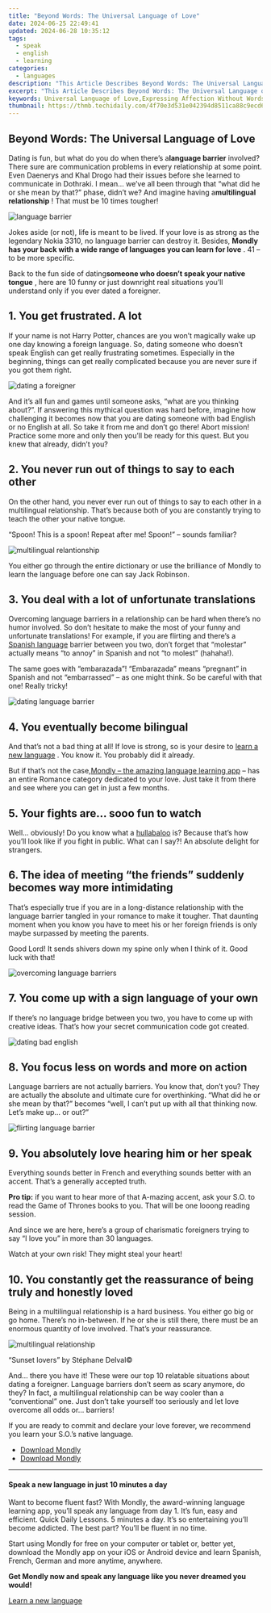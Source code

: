 ```yaml
---
title: "Beyond Words: The Universal Language of Love"
date: 2024-06-25 22:49:41
updated: 2024-06-28 10:35:12
tags:
  - speak
  - english
  - learning
categories:
  - languages
description: "This Article Describes Beyond Words: The Universal Language of Love"
excerpt: "This Article Describes Beyond Words: The Universal Language of Love"
keywords: Universal Language of Love,Expressing Affection Without Words,Communicating Emotions Internationally,Love Transcends Language Barriers,Non-Verbal Cues in Romance,Love as a Universal Concept,Intercultural Love and Connection
thumbnail: https://thmb.techidaily.com/4f70e3d531e042394d8511ca88c9ecd662d4633e7d60fe2b42adcca98c8caef1.png
---
```


## Beyond Words: The Universal Language of Love

 Dating is fun, but what do you do when there’s a**language barrier** involved? There sure are communication problems in every relationship at some point. Even Daenerys and Khal Drogo had their issues before she learned to communicate in Dothraki. I mean… we’ve all been through that “what did he or she mean by that?” phase, didn’t we? And imagine having a**multilingual relationship** ! That must be 10 times tougher!

![language barrier](https://media.giphy.com/media/Yuu7gZ9edi3zW/giphy.gif "10 Relatable Situations You'Ll Understand Only If You Ever Dated A Foreigner 2")

 Jokes aside (or not), life is meant to be lived. If your love is as strong as the legendary Nokia 3310, no language barrier can destroy it. Besides, **Mondly has your back with a wide range of languages you can learn for love** . 41 – to be more specific.

 Back to the fun side of dating**someone who doesn’t speak your native tongue** , here are 10 funny or just downright real situations you’ll understand only if you ever dated a foreigner.

## 1\. You get frustrated. A lot

 If your name is not Harry Potter, chances are you won’t magically wake up one day knowing a foreign language. So, dating someone who doesn’t speak English can get really frustrating sometimes. Especially in the beginning, things can get really complicated because you are never sure if you got them right.

![dating a foreigner](https://media.giphy.com/media/CmqNynXoenYnm/giphy.gif "10 Relatable Situations You'Ll Understand Only If You Ever Dated A Foreigner 3")

 And it’s all fun and games until someone asks, “what are you thinking about?”. If answering this mythical question was hard before, imagine how challenging it becomes now that you are dating someone with bad English or no English at all. So take it from me and don’t go there! Abort mission! Practice some more and only then you’ll be ready for this quest. But you knew that already, didn’t you?

## 2\. You never run out of things to say to each other

 On the other hand, you never ever run out of things to say to each other in a multilingual relationship. That’s because both of you are constantly trying to teach the other your native tongue.

“Spoon! This is a spoon! Repeat after me! Spoon!” – sounds familiar?

![multilingual relantionship](https://media.giphy.com/media/AelF2ps5xLKo/giphy.gif "10 Relatable Situations You'Ll Understand Only If You Ever Dated A Foreigner 4")

 You either go through the entire dictionary or use the brilliance of Mondly to learn the language before one can say Jack Robinson.

## 3\. You deal with a lot of unfortunate translations

 Overcoming language barriers in a relationship can be hard when there’s no humor involved. So don’t hesitate to make the most of your funny and unfortunate translations! For example, if you are flirting and there’s a [Spanish language](https://shop.mondly.com/affiliate.php?ACCOUNT=ATISTUDI&AFFILIATE=108875&PATH=https://www.mondly.com?AFFILIATE=108875) barrier between you two, don’t forget that “molestar” actually means “to annoy” in Spanish and not “to molest” (hahaha!).

 The same goes with “embarazada”! “Embarazada” means “pregnant” in Spanish and not “embarrassed” – as one might think. So be careful with that one! Really tricky!

![dating language barrier](https://media.giphy.com/media/xUA7aYMO79CzQNMfJe/giphy.gif "10 Relatable Situations You'Ll Understand Only If You Ever Dated A Foreigner 5")

## 4\. You eventually become bilingual

 And that’s not a bad thing at all! If love is strong, so is your desire to [learn a new language](https://shop.mondly.com/affiliate.php?ACCOUNT=ATISTUDI&AFFILIATE=108875&PATH=https://www.mondly.com?AFFILIATE=108875) . You know it. You probably did it already.

 But if that’s not the case,[Mondly – the amazing language learning app](https://play.google.com/store/apps/details?id=com.atistudios.mondly.languages&hl=ro) – has an entire Romance category dedicated to your love. Just take it from there and see where you can get in just a few months.

## 5\. Your fights are… sooo fun to watch

 Well… obviously! Do you know what a [hullabaloo](https://dictionary.cambridge.org/dictionary/english/hullabaloo) is? Because that’s how you’ll look like if you fight in public. What can I say?! An absolute delight for strangers.

## 6\. The idea of meeting “the friends” suddenly becomes way more intimidating

 That’s especially true if you are in a long-distance relationship with the language barrier tangled in your romance to make it tougher. That daunting moment when you know you have to meet his or her foreign friends is only maybe surpassed by meeting the parents.

 Good Lord! It sends shivers down my spine only when I think of it. Good luck with that!

![overcoming language barriers](https://media.giphy.com/media/12nfFCZA0vyrSw/giphy.gif "10 Relatable Situations You'Ll Understand Only If You Ever Dated A Foreigner 6")

## 7\. You come up with a sign language of your own

 If there’s no language bridge between you two, you have to come up with creative ideas. That’s how your secret communication code got created.

![dating bad english](https://media.giphy.com/media/6tNOhcNvvynPa/giphy.gif "10 Relatable Situations You'Ll Understand Only If You Ever Dated A Foreigner 7")

## 8\. You focus less on words and more on action

 Language barriers are not actually barriers. You know that, don’t you? They are actually the absolute and ultimate cure for overthinking. “What did he or she mean by that?” becomes “well, I can’t put up with all that thinking now. Let’s make up… or out?”

![flirting language barrier](https://media.giphy.com/media/LoJjkPAVF8UH6/giphy.gif "10 Relatable Situations You'Ll Understand Only If You Ever Dated A Foreigner 8")

## 9\. You absolutely love hearing him or her speak

 Everything sounds better in French and everything sounds better with an accent. That’s a generally accepted truth.

**Pro tip:** if you want to hear more of that A-mazing accent, ask your S.O. to read the Game of Thrones books to you. That will be one looong reading session.

 And since we are here, here’s a group of charismatic foreigners trying to say “I love you” in more than 30 languages.

Watch at your own risk! They might steal your heart!

## 10\. You constantly get the reassurance of being truly and honestly loved

 Being in a multilingual relationship is a hard business. You either go big or go home. There’s no in-between. If he or she is still there, there must be an enormous quantity of love involved. That’s your reassurance.

![multilingual relationship](https://edge.mondly.com/blog/wp-content/uploads/2019/04/multilingual-relationship-960x640.jpg "10 Relatable Situations You'Ll Understand Only If You Ever Dated A Foreigner 9")

 “Sunset lovers” by Stéphane Delval©

 And… there you have it! These were our top 10 relatable situations about dating a foreigner. Language barriers don’t seem as scary anymore, do they? In fact, a multilingual relationship can be way cooler than a “conventional” one. Just don’t take yourself too seriously and let love overcome all odds or… barriers!

 If you are ready to commit and declare your love forever, we recommend you learn your S.O.’s native language.

* [Download Mondly](https://www.facebook.com/sharer/sharer.php?u=https%3A%2F%2Fwww.mondly.com%2Fblog%2F10-things-dealing-language-barrier-relationship%2F&t=10+Relatable+Situations+You%5C%26%23039%3Bll+Understand+Only+If+You+Ever+Dated+a+Foreigner "Share on Facebook")
* [Download Mondly](https://shop.mondly.com/affiliate.php?ACCOUNT=ATISTUDI&AFFILIATE=108875&PATH=https://www.mondly.com?AFFILIATE=108875)

---

#### Speak a new language in just 10 minutes a day

 Want to become fluent fast? With Mondly, the award-winning language learning app, you’ll speak any language from day 1\. It’s fun, easy and efficient. Quick Daily Lessons. 5 minutes a day. It’s so entertaining you’ll become addicted. The best part? You’ll be fluent in no time.

 Start using Mondly for free on your computer or tablet or, better yet, download the Mondly app on your iOS or Android device and learn Spanish, French, German and more anytime, anywhere.

 **Get Mondly now and speak any language like you never dreamed you would!**

[Learn a new language](https://adjt.mondly.com/5ixfg4k?campaign=blog-post-id-2832&fallback=https%3A%2F%2Fapp.mondly.com%3Futm%5Fmedium%3Dblog%5Fblog-post-id-2832%26utm%5Fsource%3Dblog-post-id-2832&redirect%5Fmacos=https%3A%2F%2Fapp.mondly.com%3Futm%5Fmedium%3Dblog%5Fblog-post-id-2832%26utm%5Fsource%3Dblog-post-id-2832&redirect%5Fandroid=https%3A%2F%2Fplay.google.com%2Fstore%2Fapps%2Fdetails%3Fid%3Dcom.atistudios.mondly.languages%3Futm%5Fmedium%3Dblog%5Fblog-post-id-2832%26utm%5Fsource%3Dblog-post-id-2832&redirect%5Fios=https%3A%2F%2Fapps.apple.com%2Fapp%2Fapple-store%2Fid987873536%3Fpt%3D78954800%26ct%3Dblog-post-id-2832%26mt%3D8 "Learn a new language")

<ins class="adsbygoogle"
     style="display:block"
     data-ad-format="autorelaxed"
     data-ad-client="ca-pub-7571918770474297"
     data-ad-slot="1223367746"></ins>



<ins class="adsbygoogle"
     style="display:block"
     data-ad-client="ca-pub-7571918770474297"
     data-ad-slot="8358498916"
     data-ad-format="auto"
     data-full-width-responsive="true"></ins>
